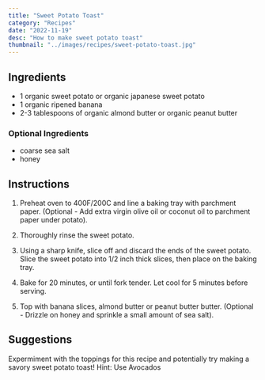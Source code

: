 ```yaml
---
title: "Sweet Potato Toast"
category: "Recipes"
date: "2022-11-19"
desc: "How to make sweet potato toast"
thumbnail: "../images/recipes/sweet-potato-toast.jpg"
---
```


## Ingredients

- 1 organic sweet potato or organic japanese sweet potato
- 1 organic ripened banana
- 2-3 tablespoons of organic almond butter or organic peanut butter

### Optional Ingredients
- coarse sea salt
- honey


## Instructions

1. Preheat oven to 400F/200C and line a baking tray with parchment paper. (Optional - Add extra virgin olive oil or coconut oil to parchment paper under potato).

2. Thoroughly rinse the sweet potato.

3. Using a sharp knife, slice off and discard the ends of the sweet potato. Slice the sweet potato into 1/2 inch thick slices, then place on the baking tray.

4. Bake for 20 minutes, or until fork tender. Let cool for 5 minutes before serving.

5. Top with banana slices, almond butter or peanut butter butter. (Optional - Drizzle on honey and sprinkle a small amount of sea salt).

## Suggestions

Expermiment with the toppings for this recipe and potentially try making a savory sweet potato toast! Hint: Use Avocados


